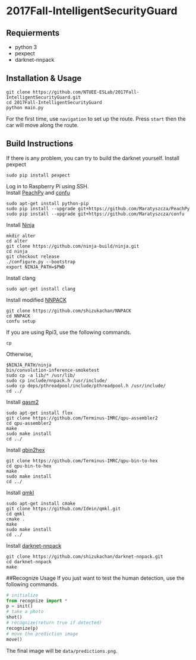 # 2017Fall-IntelligentSecurityGuard
## Requierments
- python 3
- pexpect
- darknet-nnpack
## Installation & Usage
```
git clone https://github.com/NTUEE-ESLab/2017Fall-IntelligentSecurityGuard.git
cd 2017Fall-IntelligentSecurityGuard
python main.py
```
For the first time, use `navigation` to set up the route. Press `start` then the car will move along the route.
## Build Instructions
If there is any problem, you can try to build the darknet yourself.
Install pexpect
```
sudo pip install pexpect
```
Log in to Raspberry Pi using SSH.<br/>
Install [PeachPy](https://github.com/Maratyszcza/PeachPy) and [confu](https://github.com/Maratyszcza/confu)
```
sudo apt-get install python-pip
sudo pip install --upgrade git+https://github.com/Maratyszcza/PeachPy
sudo pip install --upgrade git+https://github.com/Maratyszcza/confu
```
Install [Ninja](https://ninja-build.org/)
```
mkdir alter
cd alter
git clone https://github.com/ninja-build/ninja.git
cd ninja
git checkout release
./configure.py --bootstrap
export NINJA_PATH=$PWD
```
Install clang
```
sudo apt-get install clang
```
Install modified [NNPACK](https://github.com/shizukachan/NNPACK)
```
git clone https://github.com/shizukachan/NNPACK
cd NNPACK
confu setup
```
If you are using Rpi3, use the following commands.
```
cp 
```
Otherwise, 
```
$NINJA_PATH/ninja
bin/convolution-inference-smoketest
sudo cp -a lib/* /usr/lib/
sudo cp include/nnpack.h /usr/include/
sudo cp deps/pthreadpool/include/pthreadpool.h /usr/include/
cd ../
```
Install [qasm2](https://github.com/Terminus-IMRC/qpu-assembler2)
```
sudo apt-get install flex
git clone https://github.com/Terminus-IMRC/qpu-assembler2
cd qpu-assembler2
make
sudo make install
cd ../
```
Install [qbin2hex](https://github.com/Terminus-IMRC/qpu-bin-to-hex)
```
git clone https://github.com/Terminus-IMRC/qpu-bin-to-hex
cd qpu-bin-to-hex
make
sudo make install
cd ../
```
Install [qmkl](https://github.com/Idein/qmkl)
```
sudo apt-get install cmake
git clone https://github.com/Idein/qmkl.git
cd qmkl
cmake .
make
sudo make install
cd ../
```
Install [darknet-nnpack](https://github.com/shizukachan/darknet-nnpack)
```
git clone https://github.com/shizukachan/darknet-nnpack.git
cd darknet-nnpack
make
```
##Recognize Usage
If you just want to test the human detection, use the following commands.
```python
# initialize
from recognize import *
p = init()
# take a photo
shot()
# recognize(return true if detected)
recognize(p)
# move the prediction image
move()
```
The final image will be `data/predictions.png`.
